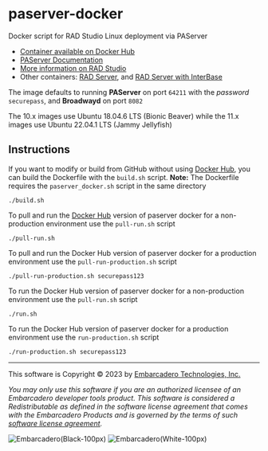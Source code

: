 # paserver-docker
Docker script for RAD Studio Linux deployment via PAServer 

- [Container available on Docker Hub](https://hub.docker.com/r/radstudio/pa-radserver)
- [PAServer Documentation](http://docwiki.embarcadero.com/RADStudio/en/PAServer,_the_Platform_Assistant_Server_Application)
- [More information on RAD Studio](https://www.embarcadero.com/products/rad-studio)
- Other containers: [RAD Server](https://github.com/Embarcadero/pa-radserver-docker), and [RAD Server with InterBase](https://github.com/Embarcadero/pa-radserver-ib-docker)

The image defaults to running **PAServer** on port `64211` with the _password_ `securepass`, and **Broadwayd** on port `8082`

The 10.x images use Ubuntu 18.04.6 LTS (Bionic Beaver) while the 11.x images use Ubuntu 22.04.1 LTS (Jammy Jellyfish)

## Instructions

If you want to modify or build from GitHub without using [Docker Hub](https://hub.docker.com/r/radstudio/pa-radserver), you can build the Dockerfile with the `build.sh` script. **Note:** The Dockerfile requires the `paserver_docker.sh` script in the same directory
```
./build.sh
```

To pull and run the [Docker Hub](https://hub.docker.com/r/radstudio/paserver) version of paserver docker for a non-production environment use the `pull-run.sh` script
```
./pull-run.sh
```

To pull and run the Docker Hub version of paserver docker for a production environment use the `pull-run-production.sh` script
```
./pull-run-production.sh securepass123
```

To run the Docker Hub version of paserver docker for a non-production environment use the `pull-run.sh` script
```
./run.sh
```

To run the Docker Hub version of paserver docker for a production environment use the `run-production.sh` script
```
./run-production.sh securepass123
```

--- 

This software is Copyright &copy; 2023 by [Embarcadero Technologies, Inc.](https://www.embarcadero.com/)

_You may only use this software if you are an authorized licensee of an Embarcadero developer tools product. This software is considered a Redistributable as defined in the software license agreement that comes with the Embarcadero Products and is governed by the terms of such [software license agreement](https://www.embarcadero.com/products/rad-studio/rad-studio-eula)._

![Embarcadero(Black-100px)](https://user-images.githubusercontent.com/821930/211648635-c0db6930-120c-4456-a7ea-dc7612f01451.png#gh-light-mode-only)
![Embarcadero(White-100px)](https://user-images.githubusercontent.com/821930/211649057-7f1f1f07-a79f-44d4-8fc1-87c819386ec6.png#gh-dark-mode-only)
